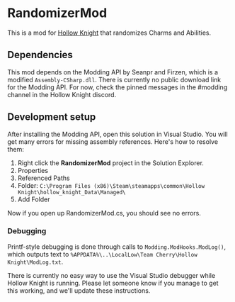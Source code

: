 # RandomizerMod

This is a mod for [Hollow Knight](http://hollowknight.com/) that randomizes Charms and Abilities.

## Dependencies

This mod depends on the Modding API by Seanpr and Firzen, which is a modified `Assembly-CSharp.dll`.
There is currently no public download link for the Modding API.
For now, check the pinned messages in the #modding channel in the Hollow Knight discord.

## Development setup

After installing the Modding API, open this solution in Visual Studio.
You will get many errors for missing assembly references.
Here's how to resolve them:

1. Right click the **RandomizerMod** project in the Solution Explorer.
2. Properties
3. Referenced Paths
4. Folder: `C:\Program Files (x86)\Steam\steamapps\common\Hollow Knight\hollow_knight_Data\Managed\`
5. Add Folder

Now if you open up RandomizerMod.cs, you should see no errors.

### Debugging

Printf-style debugging is done through calls to `Modding.ModHooks.ModLog()`,
which outputs text to `%APPDATA%\..\LocalLow\Team Cherry\Hollow Knight\ModLog.txt`.

There is currently no easy way to use the Visual Studio debugger while Hollow Knight is running.
Please let someone know if you manage to get this working, and we'll update these instructions.
